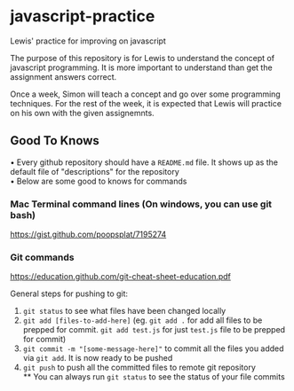 # javascript-practice
Lewis' practice for improving on javascript

The purpose of this repository is for Lewis to understand the concept of javascript programming. It is more important to understand than get the assignment answers correct.

Once a week, Simon will teach a concept and go over some programming techniques. For the rest of the week, it is expected that Lewis will practice on his own with the given assignemnts.

## Good To Knows
• Every github repository should have a `README.md` file. It shows up as the default file of "descriptions" for the repository    
• Below are some good to knows for commands    

### Mac Terminal command lines (On windows, you can use git bash)
https://gist.github.com/poopsplat/7195274

### Git commands
https://education.github.com/git-cheat-sheet-education.pdf

General steps for pushing to git:
1. `git status` to see what files have been changed locally    
2. `git add [files-to-add-here]` (eg. `git add .` for add all files to be prepped for commit. `git add test.js` for just `test.js` file to be prepped for commit)    
3. `git commit -m "[some-message-here]"` to commit all the files you added via `git add`. It is now ready to be pushed    
4. `git push` to push all the committed files to remote git repository    
** You can always run `git status` to see the status of your file commits